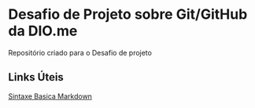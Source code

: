 # Desafio de Projeto sobre Git/GitHub da DIO.me 
Repositório criado para o Desafio de projeto


## Links Úteis
[Sintaxe Basica Markdown](https://www.markdownguide.org/getting-started/)
